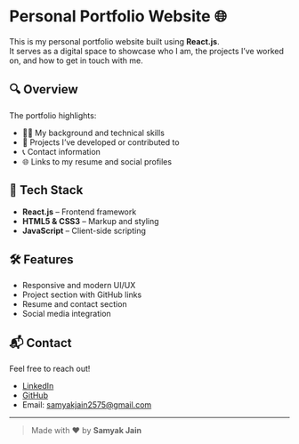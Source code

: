 # Personal Portfolio Website 🌐

This is my personal portfolio website built using **React.js**.  
It serves as a digital space to showcase who I am, the projects I’ve worked on, and how to get in touch with me.

## 🔍 Overview

The portfolio highlights:

- 👨‍💻 My background and technical skills
- 🧠 Projects I’ve developed or contributed to
- 📞 Contact information
- 🌐 Links to my resume and social profiles

## 🚀 Tech Stack

- **React.js** – Frontend framework
- **HTML5 & CSS3** – Markup and styling
- **JavaScript** – Client-side scripting

## 🛠️ Features

- Responsive and modern UI/UX
- Project section with GitHub links
- Resume and contact section
- Social media integration

## 📬 Contact

Feel free to reach out!

- [LinkedIn](https://www.linkedin.com/in/samyak1/)
- [GitHub](https://github.com/samyakjain-1)
- Email: samyakjain2575@gmail.com

---

> Made with ❤️ by **Samyak Jain**
